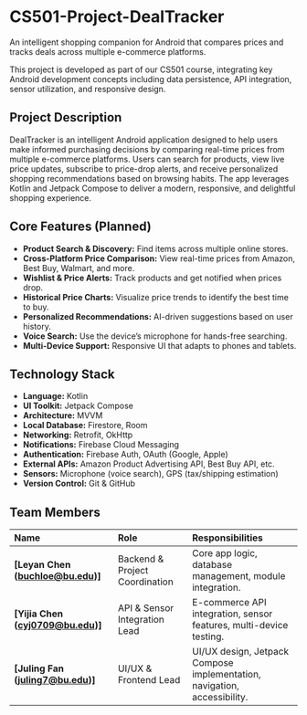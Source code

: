 # CS501-Project-DealTracker

An intelligent shopping companion for Android that compares prices and tracks deals across multiple e-commerce platforms.

This project is developed as part of our CS501 course, integrating key Android development concepts including data persistence, API integration, sensor utilization, and responsive design.

## Project Description

DealTracker is an intelligent Android application designed to help users make informed purchasing decisions by comparing real-time prices from multiple e-commerce platforms. Users can search for products, view live price updates, subscribe to price-drop alerts, and receive personalized shopping recommendations based on browsing habits.
The app leverages Kotlin and Jetpack Compose to deliver a modern, responsive, and delightful shopping experience.

## Core Features (Planned)

- **Product Search & Discovery:** Find items across multiple online stores.
- **Cross-Platform Price Comparison:** View real-time prices from Amazon, Best Buy, Walmart, and more.
- **Wishlist & Price Alerts:** Track products and get notified when prices drop.
- **Historical Price Charts:** Visualize price trends to identify the best time to buy.
- **Personalized Recommendations:** AI-driven suggestions based on user history.
- **Voice Search:** Use the device’s microphone for hands-free searching.
- **Multi-Device Support:** Responsive UI that adapts to phones and tablets.

## Technology Stack

*   **Language:** Kotlin
*   **UI Toolkit:** Jetpack Compose
*   **Architecture:** MVVM
*   **Local Database:** Firestore, Room
*   **Networking:** Retrofit, OkHttp
*   **Notifications:** Firebase Cloud Messaging
*   **Authentication:** Firebase Auth, OAuth (Google, Apple)
*   **External APIs:** Amazon Product Advertising API, Best Buy API, etc.
*   **Sensors:** Microphone (voice search), GPS (tax/shipping estimation)
*   **Version Control:** Git & GitHub

## Team Members

| Name | Role | Responsibilities |
| :--- | :--- | :--- |
| **[Leyan Chen (buchloe@bu.edu)]** | Backend & Project Coordination | Core app logic, database management, module integration. |
| **[Yijia Chen (cyj0709@bu.edu)]** | API & Sensor Integration Lead | E-commerce API integration, sensor features, multi-device testing. |
| **[Juling Fan (juling7@bu.edu)]** | UI/UX & Frontend Lead | UI/UX design, Jetpack Compose implementation, navigation, accessibility. |
